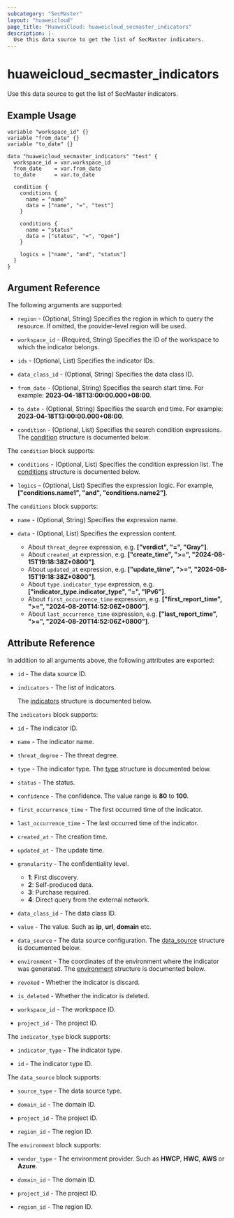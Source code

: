```yaml
---
subcategory: "SecMaster"
layout: "huaweicloud"
page_title: "HuaweiCloud: huaweicloud_secmaster_indicators"
description: |-
  Use this data source to get the list of SecMaster indicators.
---
```


# huaweicloud_secmaster_indicators

Use this data source to get the list of SecMaster indicators.

## Example Usage

```hcl
variable "workspace_id" {}
variable "from_date" {}
variable "to_date" {}

data "huaweicloud_secmaster_indicators" "test" {
  workspace_id = var.workspace_id
  from_date    = var.from_date
  to_date      = var.to_date

  condition {
    conditions {
      name = "name"
      data = ["name", "=", "test"]
    }

    conditions {
      name = "status"
      data = ["status", "=", "Open"]
    }

    logics = ["name", "and", "status"]
  }
}
```

## Argument Reference

The following arguments are supported:

* `region` - (Optional, String) Specifies the region in which to query the resource.
  If omitted, the provider-level region will be used.

* `workspace_id` - (Required, String) Specifies the ID of the workspace to which the indicator belongs.

* `ids` - (Optional, List) Specifies the indicator IDs.

* `data_class_id` - (Optional, String) Specifies the data class ID.

* `from_date` - (Optional, String) Specifies the search start time. For example: **2023-04-18T13:00:00.000+08:00**.

* `to_date` - (Optional, String) Specifies the search end time. For example: **2023-04-18T13:00:00.000+08:00**.

* `condition` - (Optional, List) Specifies the search condition expressions.
  The [condition](#condition) structure is documented below.

<a name="condition"></a>
The `condition` block supports:

* `conditions` - (Optional, List) Specifies the condition expression list.
  The [conditions](#condition_conditions) structure is documented below.

* `logics` - (Optional, List) Specifies the expression logic.
  For example, **["conditions.name1", "and", "conditions.name2"]**.

<a name="condition_conditions"></a>
The `conditions` block supports:

* `name` - (Optional, String) Specifies the expression name.

* `data` - (Optional, List) Specifies the expression content.
  + About `threat_degree` expression, e.g. **["verdict", "=", "Gray"]**.
  + About `created_at` expression, e.g. **["create_time", ">=", "2024-08-15T19:18:38Z+0800"]**.
  + About `updated_at` expression, e.g. **["update_time", ">=", "2024-08-15T19:18:38Z+0800"]**.
  + About `type.indicator_type` expression, e.g. **["indicator_type.indicator_type", "=", "IPv6"]**.
  + About `first_occurrence_time` expression, e.g. **["first_report_time", ">=", "2024-08-20T14:52:06Z+0800"]**.
  + About `last_occurrence_time` expression, e.g. **["last_report_time", ">=", "2024-08-20T14:52:06Z+0800"]**.

## Attribute Reference

In addition to all arguments above, the following attributes are exported:

* `id` - The data source ID.

* `indicators` - The list of indicators.

  The [indicators](#indicators_struct) structure is documented below.

<a name="indicators_struct"></a>
The `indicators` block supports:

* `id` - The indicator ID.

* `name` - The indicator name.

* `threat_degree` - The threat degree.

* `type` - The indicator type.
  The [type](#indicators_type_struct) structure is documented below.

* `status` - The status.

* `confidence` - The confidence. The value range is **80** to **100**.

* `first_occurrence_time` - The first occurred time of the indicator.

* `last_occurrence_time` - The last occurred time of the indicator.

* `created_at` - The creation time.

* `updated_at` - The update time.

* `granularity` - The confidentiality level.
  + **1**: First discovery.
  + **2**: Self-produced data.
  + **3**: Purchase required.
  + **4**: Direct query from the external network.

* `data_class_id` - The data class ID.

* `value` - The value. Such as **ip**, **url**, **domain** etc.

* `data_source` - The data source configuration.
  The [data_source](#indicators_data_source_struct) structure is documented below.

* `environment` - The coordinates of the environment where the indicator was generated.
  The [environment](#indicators_environment_struct) structure is documented below.

* `revoked` - Whether the indicator is discard.

* `is_deleted` - Whether the indicator is deleted.

* `workspace_id` - The workspace ID.

* `project_id` - The project ID.

<a name="indicators_type_struct"></a>
The `indicator_type` block supports:

* `indicator_type` - The indicator type.

* `id` - The indicator type ID.

<a name="indicators_data_source_struct"></a>
The `data_source` block supports:

* `source_type` - The data source type.

* `domain_id` - The domain ID.

* `project_id` - The project ID.

* `region_id` - The region ID.

<a name="indicators_environment_struct"></a>
The `environment` block supports:

* `vendor_type` - The environment provider. Such as **HWCP**, **HWC**, **AWS** or **Azure**.

* `domain_id` - The domain ID.

* `project_id` - The project ID.

* `region_id` - The region ID.
